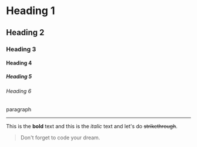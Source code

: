 <!-- Heading -->

# Heading 1

## Heading 2

### Heading 3

#### Heading 4

##### Heading 5

###### Heading 6

<!--Line-->

paragraph

---

<!--Text attrubutes-->

This is the **bold** text and this is
the _italic_ text and let's do
~~strikethrough~~.

<!-- Quote -->

> Don't forget to code your dream.

<!-- Bullet list -->
